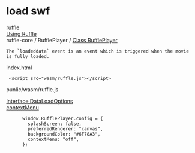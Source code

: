 # load swf


[ruffle](https://ruffle.rs/)  
[Using Ruffle](https://github.com/ruffle-rs/ruffle/wiki/Using-Ruffle#web)  
ruffle-core / RufflePlayer / [Class RufflePlayer](https://ruffle.rs/js-docs/master/classes/RufflePlayer.html)  

```
The `loadeddata` event is an event which is triggered when the movie is fully loaded.
```

index.html

```
 <script src="wasm/ruffle.js"></script>
```

punlic/wasm/ruffle.js


[Interface DataLoadOptions](https://ruffle.rs/js-docs/master/interfaces/DataLoadOptions.html)  
[contextMenu](https://ruffle.rs/js-docs/master/enums/ContextMenu.html)  
````
      window.RufflePlayer.config = {
        splashScreen: false,
        preferredRenderer: "canvas",
        backgroundColor: "#6F78A3",
        contextMenu: "off",
      };
````
